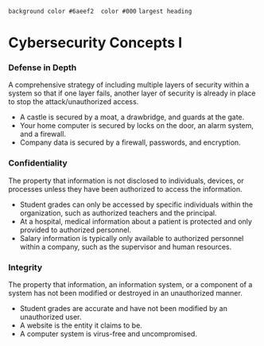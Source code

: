 `background color #6aeef2  color #000`
`largest heading`
# Cybersecurity Concepts I

### Defense in Depth
A comprehensive strategy of including multiple layers of security
within a system so that if one layer fails, another layer of security is already in place to
stop the attack/unauthorized access.
 * A castle is secured by a moat, a drawbridge, and guards at the gate.
 * Your home computer is secured by locks on the door, an alarm system, and a
    firewall.
 * Company data is secured by a firewall, passwords, and encryption.


### Confidentiality
The property that information is not disclosed to individuals,
devices, or processes unless they have been authorized to access the information.
 * Student grades can only be accessed by specific individuals within the
organization, such as authorized teachers and the principal.
 * At a hospital, medical information about a patient is protected and only provided
to authorized personnel.
 * Salary information is typically only available to authorized personnel within a
company, such as the supervisor and human resources.


### Integrity
The property that information, an information system, or a component of a
system has not been modified or destroyed in an unauthorized manner.
 * Student grades are accurate and have not been modified by an unauthorized user.
 * A website is the entity it claims to be.
 * A computer system is virus-free and uncompromised.
